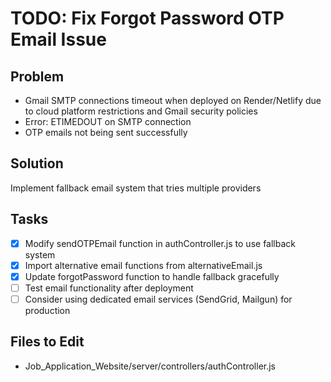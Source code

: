 # TODO: Fix Forgot Password OTP Email Issue

## Problem
- Gmail SMTP connections timeout when deployed on Render/Netlify due to cloud platform restrictions and Gmail security policies
- Error: ETIMEDOUT on SMTP connection
- OTP emails not being sent successfully

## Solution
Implement fallback email system that tries multiple providers

## Tasks
- [x] Modify sendOTPEmail function in authController.js to use fallback system
- [x] Import alternative email functions from alternativeEmail.js
- [x] Update forgotPassword function to handle fallback gracefully
- [ ] Test email functionality after deployment
- [ ] Consider using dedicated email services (SendGrid, Mailgun) for production

## Files to Edit
- Job_Application_Website/server/controllers/authController.js
